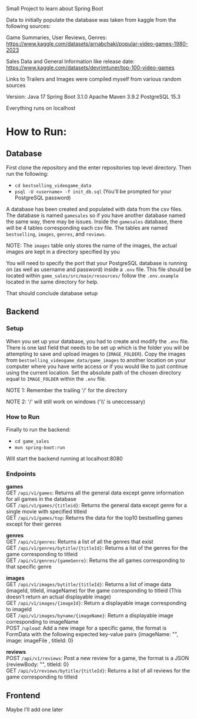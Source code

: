 Small Project to learn about Spring Boot

Data to initially populate the database was taken from kaggle from the following sources:

Game Summaries, User Reviews, Genres:
https://www.kaggle.com/datasets/arnabchaki/popular-video-games-1980-2023

Sales Data and General Information like release date:
https://www.kaggle.com/datasets/devrimtuner/top-100-video-games

Links to Trailers and Images were compiled myself from various random sources

Version:
Java 17
Spring Boot 3.1.0
Apache Maven 3.9.2
PostgreSQL 15.3

Everything runs on localhost

# How to Run:
## Database
First clone the repository and the enter repositories top level directory. Then run the following:
 - `cd bestselling_videogame_data`
 - `psql -U <username> -f init_db.sql` (You'll be prompted for your PostgreSQL password)

A database has been created and populated with data from the csv files. The database is named `gamesales` so if you have another database named the same way, there may be issues. Inside the `gamesales` database, there will be 4 tables corresponding each csv file. The tables are named `bestselling`, `images`, `genres`, and `reviews`. 

NOTE: The `images` table only stores the name of the images, the actual images are kept in a directory specified by you

You will need to specify the port that your PostgreSQL database is running on (as well as username and password) inside a `.env` file. This file should be located within `game_sales/src/main/resources/` follow the `.env.example` located in the same directory for help.

That should conclude database setup

## Backend

### Setup
When you set up your database, you had to create and modify the `.env` file. There is one last field that needs to be set up which is the folder you will be attempting to save and upload images to (`IMAGE_FOLDER`). Copy the images from `bestselling_videogame_data/game_images` to another location on your computer where you have write access or if you would like to just continue using the current location. Set the absolute path of the chosen directory equal to `IMAGE_FOLDER` within the `.env` file.

NOTE 1: Remember the trailing '/' for the directory

NOTE 2: '/' will still work on windows ('\\\\' is uneccessary)

### How to Run
Finally to run the backend:
 - `cd game_sales`
 - `mvn spring-boot:run`

Will start the backend running at localhost:8080

### Endpoints
**games**   
GET `/api/v1/games`: Returns all the general data except genre information for all games in the database  
GET `/api/v1/games/{titleid}`: Returns the general data except genre for a single movie with specified titleid  
GET `/api/v1/games/top`: Returns the data for the top10 bestselling games except for their genres

**genres**  
GET `/api/v1/genres`: Returns a list of all the genres that exist  
GET `/api/v1/genres/bytitle/{titleId}`: Returns a list of the genres for the game corresponding to titleid  
GET `/api/v1/genres/{gameGenre}`: Returns the all games corresponding to that specific genre

**images**  
GET `/api/v1/images/bytitle/{titleId}`: Returns a list of image data (imageId, titleId, imageName) for the game corresponding to titleid (This doesn't return an actual displayable image)  
GET `/api/v1/images/{imageId}`: Return a displayable image corresponding to imageId  
GET `/api/v1/images/byname/{imageName}`: Return a displayable image corresponding to imageName  
POST `/upload`: Add a new image for a specific game, the format is FormData with the following expected key-value pairs {imageName: "", image: imageFile , titleId: 0}

**reviews**  
POST `/api/v1/reviews`: Post a new review for a game, the format is a JSON {reviewBody: "", titleId: 0}  
GET `/api/v1/reviews/bytitle/{titleId}`: Returns a list of all reviews for the game corresponding to titleid

## Frontend
Maybe I'll add one later